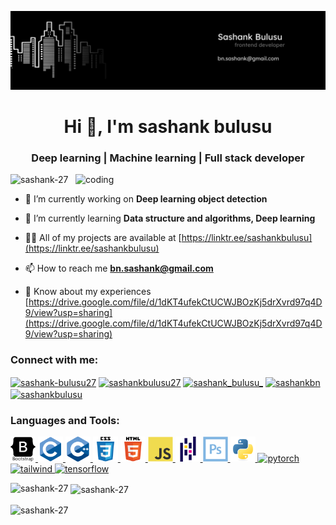 ![logo](https://github.com/sashank-27/sashank-27/blob/main/Blue%20And%20Green%20Professional%20Technology%20LinkedIn%20Banner%20(1).png)
<h1 align="center">Hi 👋, I'm sashank bulusu</h1>
<h3 align="center">Deep learning | Machine learning | Full stack developer</h3>

<img align="right" alt= "coding" width = "400" src = " "/>
<p align="left"> <img src="https://komarev.com/ghpvc/?username=sashank-27&label=Profile%20views&color=0e75b6&style=flat" alt="sashank-27" /> </p>

- 🔭 I’m currently working on **Deep learning object detection**

- 🌱 I’m currently learning **Data structure and algorithms, Deep learning**

- 👨‍💻 All of my projects are available at [https://linktr.ee/sashankbulusu](https://linktr.ee/sashankbulusu)

- 📫 How to reach me **bn.sashank@gmail.com**

- 📄 Know about my experiences [https://drive.google.com/file/d/1dKT4ufekCtUCWJBOzKj5drXvrd97q4D9/view?usp=sharing](https://drive.google.com/file/d/1dKT4ufekCtUCWJBOzKj5drXvrd97q4D9/view?usp=sharing)

<h3 align="left">Connect with me:</h3>
<p align="left">
<a href="https://linkedin.com/in/sashank-bulusu27" target="blank"><img align="center" src="https://raw.githubusercontent.com/rahuldkjain/github-profile-readme-generator/master/src/images/icons/Social/linked-in-alt.svg" alt="sashank-bulusu27" height="30" width="40" /></a>
<a href="https://kaggle.com/sashankbulusu27" target="blank"><img align="center" src="https://raw.githubusercontent.com/rahuldkjain/github-profile-readme-generator/master/src/images/icons/Social/kaggle.svg" alt="sashankbulusu27" height="30" width="40" /></a>
<a href="https://instagram.com/sashank_bulusu_" target="blank"><img align="center" src="https://raw.githubusercontent.com/rahuldkjain/github-profile-readme-generator/master/src/images/icons/Social/instagram.svg" alt="sashank_bulusu_" height="30" width="40" /></a>
<a href="https://www.codechef.com/users/sashankbn" target="blank"><img align="center" src="https://cdn.jsdelivr.net/npm/simple-icons@3.1.0/icons/codechef.svg" alt="sashankbn" height="30" width="40" /></a>
<a href="https://www.hackerrank.com/sashankbulusu" target="blank"><img align="center" src="https://raw.githubusercontent.com/rahuldkjain/github-profile-readme-generator/master/src/images/icons/Social/hackerrank.svg" alt="sashankbulusu" height="30" width="40" /></a>
</p>

<h3 align="left">Languages and Tools:</h3>
<p align="left"> <a href="https://getbootstrap.com" target="_blank" rel="noreferrer"> <img src="https://raw.githubusercontent.com/devicons/devicon/master/icons/bootstrap/bootstrap-plain-wordmark.svg" alt="bootstrap" width="40" height="40"/> </a> <a href="https://www.cprogramming.com/" target="_blank" rel="noreferrer"> <img src="https://raw.githubusercontent.com/devicons/devicon/master/icons/c/c-original.svg" alt="c" width="40" height="40"/> </a> <a href="https://www.w3schools.com/cpp/" target="_blank" rel="noreferrer"> <img src="https://raw.githubusercontent.com/devicons/devicon/master/icons/cplusplus/cplusplus-original.svg" alt="cplusplus" width="40" height="40"/> </a> <a href="https://www.w3schools.com/css/" target="_blank" rel="noreferrer"> <img src="https://raw.githubusercontent.com/devicons/devicon/master/icons/css3/css3-original-wordmark.svg" alt="css3" width="40" height="40"/> </a> <a href="https://www.w3.org/html/" target="_blank" rel="noreferrer"> <img src="https://raw.githubusercontent.com/devicons/devicon/master/icons/html5/html5-original-wordmark.svg" alt="html5" width="40" height="40"/> </a> <a href="https://developer.mozilla.org/en-US/docs/Web/JavaScript" target="_blank" rel="noreferrer"> <img src="https://raw.githubusercontent.com/devicons/devicon/master/icons/javascript/javascript-original.svg" alt="javascript" width="40" height="40"/> </a> <a href="https://pandas.pydata.org/" target="_blank" rel="noreferrer"> <img src="https://raw.githubusercontent.com/devicons/devicon/2ae2a900d2f041da66e950e4d48052658d850630/icons/pandas/pandas-original.svg" alt="pandas" width="40" height="40"/> </a> <a href="https://www.photoshop.com/en" target="_blank" rel="noreferrer"> <img src="https://raw.githubusercontent.com/devicons/devicon/master/icons/photoshop/photoshop-line.svg" alt="photoshop" width="40" height="40"/> </a> <a href="https://www.python.org" target="_blank" rel="noreferrer"> <img src="https://raw.githubusercontent.com/devicons/devicon/master/icons/python/python-original.svg" alt="python" width="40" height="40"/> </a> <a href="https://pytorch.org/" target="_blank" rel="noreferrer"> <img src="https://www.vectorlogo.zone/logos/pytorch/pytorch-icon.svg" alt="pytorch" width="40" height="40"/> </a> <a href="https://tailwindcss.com/" target="_blank" rel="noreferrer"> <img src="https://www.vectorlogo.zone/logos/tailwindcss/tailwindcss-icon.svg" alt="tailwind" width="40" height="40"/> </a> <a href="https://www.tensorflow.org" target="_blank" rel="noreferrer"> <img src="https://www.vectorlogo.zone/logos/tensorflow/tensorflow-icon.svg" alt="tensorflow" width="40" height="40"/> </a> </p>

<p><img align="left" src="https://github-readme-stats.vercel.app/api/top-langs?username=sashank-27&show_icons=true&locale=en&layout=compact" alt="sashank-27" /></p>

<p>&nbsp;<img align="center" src="https://github-readme-stats.vercel.app/api?username=sashank-27&show_icons=true&locale=en" alt="sashank-27" /></p>

<p><img align="center" src="https://github-readme-streak-stats.herokuapp.com/?user=sashank-27&" alt="sashank-27" /></p>
